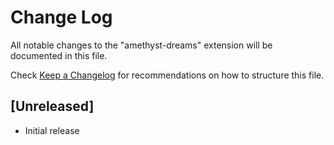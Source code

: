 # Change Log

All notable changes to the "amethyst-dreams" extension will be documented in this file.

Check [Keep a Changelog](http://keepachangelog.com/) for recommendations on how to structure this file.

## [Unreleased]

- Initial release
